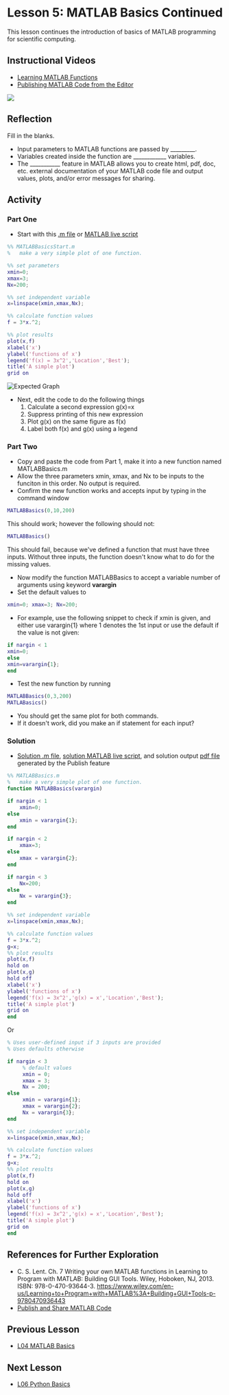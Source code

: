 # **Lesson 5: MATLAB Basics Continued**

This lesson continues the introduction of basics of MATLAB programming for scientific computing. 
  
## **Instructional Videos**
* [Learning MATLAB Functions](http://www.learningmatlab.com/videos/IndividualPages/10-Functions/FunctionsIntro.html)
* [Publishing MATLAB Code from the Editor](https://www.youtube.com/watch?v=CWgl5Ylltxk&feature=emb_title&ab_channel=MATLAB)

[![](http://img.youtube.com/vi/CWgl5Ylltxk/0.jpg)](http://www.youtube.com/watch?v=CWgl5Ylltxk "")

## **Reflection**
Fill in the blanks.
* Input parameters to MATLAB functions are passed by _________.
* Variables created inside the function are ____________ variables.
* The ___________ feature in MATLAB allows you to create html, pdf, doc, etc. external documentation of your MATLAB code file and output values, plots, and/or error messages for sharing. 

## **Activity**
### **Part One**
* Start with this [.m file](/CHEclassFa20/In%20Class%20Problem%20Activities/MATLAB/MATLABBasicsStart.m) or [MATLAB live script](https://github.com/ashleefv/ApplNumComp/blob/master/CHEclassFa20/In%20Class%20Problem%20Activities/MATLAB/MATLABBasicsStart.mlx)

```MATLAB
%% MATLABBasicsStart.m
%   make a very simple plot of one function.

%% set parameters
xmin=0;
xmax=3;
Nx=200;

%% set independent variable
x=linspace(xmin,xmax,Nx);

%% calculate function values
f = 3*x.^2;

%% plot results
plot(x,f)
xlabel('x')
ylabel('functions of x')
legend('f(x) = 3x^2','Location','Best');
title('A simple plot')
grid on
```
![Expected Graph](/Lesson_images/figure_L05.jpg)

* Next, edit the code to do the following things
  1. Calculate a second expression g(x)=x
  2. Suppress printing of this new expression
  3. Plot g(x) on the same figure as f(x)
  4. Label both f(x) and g(x) using a legend
  
### **Part Two**
* Copy and paste the code from Part 1, make it into a new function named MATLABBasics.m
* Allow the three parameters xmin, xmax, and Nx to be inputs to the funciton in this order. No output is required. 
* Confirm the new function works and accepts input by typing in the command window
```MATLAB
MATLABBasics(0,10,200)
```
This should work; however the following should not:
```MATLAB
MATLABBasics()
```
This should fail, because we've defined a function that must have three inputs. Without three inputs, the function doesn't know what to do for the missing values.
* Now modify the function MATLABBasics to accept a variable number of arguments using keyword **varargin**
* Set the default values to 
```MATLAB
xmin=0; xmax=3; Nx=200;
```
* For example, use the following snippet to check if xmin is given, and either use varargin{1} where 1 denotes the 1st input or use the default if the value is not given:

```MATLAB
if nargin < 1
xmin=0;
else
xmin=varargin{1};
end
```
* Test the new function by running
```MATLAB
MATLABBasics(0,3,200)
MATLABasics()
```
* You should get the same plot for both commands.
* If it doesn't work, did you make an if statement for each input? 

### **Solution**
* [Solution .m file](/CHEclassFa20/In%20Class%20Problem%20Solutions/MATLAB/MATLABBasics.m), [solution MATLAB live script](https://github.com/ashleefv/ApplNumComp/blob/master/CHEclassFa20/In%20Class%20Problem%20Solutions/MATLAB/MATLABBasics.mlx), and solution output [pdf file](https://github.com/ashleefv/ApplNumComp/blob/master/CHEclassFa20/In%20Class%20Problem%20Solutions/MATLAB/MATLABBasicsSoln.pdf) generated by the Publish feature
```MATLAB
%% MATLABBasics.m
%   make a very simple plot of one function.
function MATLABBasics(varargin)

if nargin < 1
    xmin=0;
else 
    xmin = varargin{1};
end

if nargin < 2
    xmax=3; 
else 
    xmax = varargin{2};
end

if nargin < 3
    Nx=200;
else 
    Nx = varargin{3};
end

%% set independent variable
x=linspace(xmin,xmax,Nx);

%% calculate function values
f = 3*x.^2;
g=x;
%% plot results
plot(x,f)
hold on
plot(x,g)
hold off
xlabel('x')
ylabel('functions of x')
legend('f(x) = 3x^2','g(x) = x','Location','Best');
title('A simple plot')
grid on
end
```
Or
```MATLAB
% Uses user-defined input if 3 inputs are provided
% Uses defaults otherwise

if nargin < 3
     % default values
     xmin = 0; 
     xmax = 3;
     Nx = 200;
else
     xmin = varargin{1};
     xmax = varargin{2};
     Nx = varargin{3};
end

%% set independent variable
x=linspace(xmin,xmax,Nx);

%% calculate function values
f = 3*x.^2;
g=x;
%% plot results
plot(x,f)
hold on
plot(x,g)
hold off
xlabel('x')
ylabel('functions of x')
legend('f(x) = 3x^2','g(x) = x','Location','Best');
title('A simple plot')
grid on
end
```

## **References for Further Exploration**
* C. S. Lent. Ch. 7 Writing your own MATLAB functions in Learning to Program with MATLAB: Building GUI Tools. Wiley, Hoboken, NJ, 2013. ISBN: 978-0-470-93644-3. https://www.wiley.com/en-us/Learning+to+Program+with+MATLAB%3A+Building+GUI+Tools-p-9780470936443
* [Publish and Share MATLAB Code](https://www.mathworks.com/help/matlab/matlab_prog/publishing-matlab-code.html)

## **Previous Lesson**
 * [L04 MATLAB Basics](/L04%20MATLAB%20Basics.md)

## **Next Lesson**
 * [L06 Python Basics](/L06%20Python%20Basics.md)
